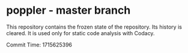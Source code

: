 # poppler - master branch

This repository contains the frozen state of the repository.
Its history is cleared. It is used only for static code
analysis with Codacy.

Commit Time: 1715625396